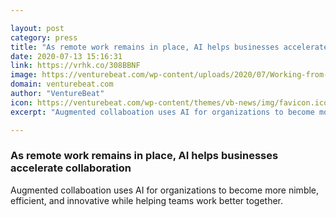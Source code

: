 ```yaml
---

layout: post
category: press
title: "As remote work remains in place, AI helps businesses accelerate collaboration"
date: 2020-07-13 15:16:31
link: https://vrhk.co/308BBNF
image: https://venturebeat.com/wp-content/uploads/2020/07/Working-from-home.GettyImages-1219924018.jpg?w=1200&strip=all
domain: venturebeat.com
author: "VentureBeat"
icon: https://venturebeat.com/wp-content/themes/vb-news/img/favicon.ico
excerpt: "Augmented collaboation uses AI for organizations to become more nimble, efficient, and innovative while helping teams work better together."

---
```


### As remote work remains in place, AI helps businesses accelerate collaboration

Augmented collaboation uses AI for organizations to become more nimble, efficient, and innovative while helping teams work better together.
